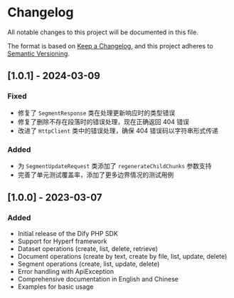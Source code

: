 # Changelog

All notable changes to this project will be documented in this file.

The format is based on [Keep a Changelog](https://keepachangelog.com/en/1.0.0/),
and this project adheres to [Semantic Versioning](https://semver.org/spec/v2.0.0.html).

## [1.0.1] - 2024-03-09

### Fixed
- 修复了 `SegmentResponse` 类在处理更新响应时的类型错误
- 修复了删除不存在段落时的错误处理，现在正确返回 404 错误
- 改进了 `HttpClient` 类中的错误处理，确保 404 错误码以字符串形式传递

### Added
- 为 `SegmentUpdateRequest` 类添加了 `regenerateChildChunks` 参数支持
- 完善了单元测试覆盖率，添加了更多边界情况的测试用例

## [1.0.0] - 2023-03-07

### Added
- Initial release of the Dify PHP SDK
- Support for Hyperf framework
- Dataset operations (create, list, delete, retrieve)
- Document operations (create by text, create by file, list, update, delete)
- Segment operations (create, list, update, delete)
- Error handling with ApiException
- Comprehensive documentation in English and Chinese
- Examples for basic usage 
